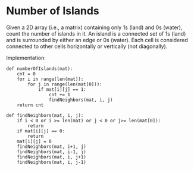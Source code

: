 # Number of Islands

Given a 2D array (i.e., a matrix) containing only 1s (land) and 0s (water), count the number of islands in it.
An island is a connected set of 1s (land) and is surrounded by either an edge or 0s (water). Each cell is considered connected to other cells horizontally or vertically (not diagonally).

Implementation:

```
def numberOfIslands(mat):
    cnt = 0
    for i in range(len(mat)):
        for j in range(len(mat[0])):
            if mat[i][j] == 1:
                cnt += 1
                findNeighbors(mat, i, j)
    return cnt

def findNeighbors(mat, i, j):
    if i < 0 or i >= len(mat) or j < 0 or j>= len(mat[0]):
        return
    if mat[i][j] == 0:
        return
    mat[i][j] = 0
    findNeighbors(mat, i+1, j)
    findNeighbors(mat, i-1, j)
    findNeighbors(mat, i, j+1)
    findNeighbors(mat, i, j-1)
            
```


